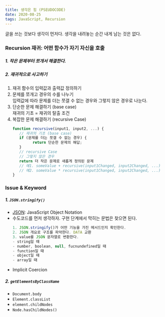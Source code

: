 ```yaml
---
title: 생각은 힘 (PSEUDOCODE)
date: 2020-08-25
tags: JavaScript, Recursion
---
```


글을 쓰는 것보다 생각이 먼저다. 생각을 내려놓는 순간 내게 남는 것은 없다.

### Recursion 재귀: 어떤 함수가 자기 자신을 호출

##### 1. 작은 문제부터 쪼개서 해결한다.

##### 2. 재귀적으로 사고하기

1. 재귀 함수의 입력값과 출력값 정의하기
2. 문제를 쪼개고 경우의 수를 나누기 <br />
   입력값에 따라 문제를 더는 쪼갤 수 없는 경우와 그렇지 않은 경우로 나눈다.
3. 단순한 문제 해결하기 (base case) <br />
   재귀의 기초 = 재귀의 탈출 조건
4. 복잡한 문제 해결하기 (recursive Case)
   ```javascript
   function recursive(input1, input2, ...) {
      // 재귀의 기초 (base case)
      if (문제를 더는 쪼갤 수 없는 경우) {
            return 단순한 문제의 해답;
      }
      // recursive Case
      // 그렇지 않은 경우
      return 더 작은 문제로 새롭게 정의된 문제
      // 예1. someValue + recursive(input1Changed, input2Changed, ...)
      // 예2. someValue * recursive(input1Changed, input2Changed, ...)
   }
   ```

### Issue & Keyword

##### 1. `JSON.stringify()`

- [JSON](https://www.json.org/json-ko.html): JavaScript Object Notation
- 수도코드를 먼저 생각하자. 구현 단계에서 막히는 문법은 찾으면 된다.
  ```javascript
  1. JSON.stringify()가 어떤 기능을 가진 메서드인지 확인한다.
  2. JSON 개요로 구조를 파악한다. DATA 교환
  3. value를 JSON 문자열로 변환한다.
  - string일 때
  - number, boolean, null, fucnundefined일 때
  - function일 때
  - object일 때
  - array일 때
  ```
- Implicit Coercion

##### 2. `getElementsByClassName`

- `Document.body`
- `Element.classList`
- `element.childNodes`
- `Node.hasChildNodes()`

